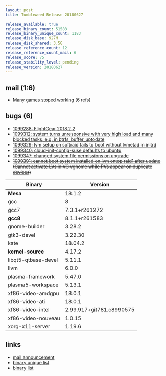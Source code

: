 ```yaml
---
layout: post
title: Tumbleweed Release 20180627

release_available: true
release_binary_count: 51583
release_binary_unique_count: 1183
release_disk_base: 927M
release_disk_shared: 3.5G
release_reference_count: 12
release_reference_count_mail: 6
release_score: 75
release_stability_level: pending
release_version: 20180627
---
```


## mail (1:6)

- [Many games stoped working](https://lists.opensuse.org/opensuse-factory/2018-07/msg00001.html) (6 refs)

## bugs (6)

<!--more-->

- [1099288: FlightGear 2018.2.2](https://bugzilla.opensuse.org/show_bug.cgi?id=1099288)
- [1099312: system turns unresponsive with very high load and many blocked tasks, e.g. in btrfs_buffer_uptodate](https://bugzilla.opensuse.org/show_bug.cgi?id=1099312)
- [1099329: lvm setup on softraid fails to boot without lvmetad in initrd](https://bugzilla.opensuse.org/show_bug.cgi?id=1099329)
- [1099340: cloud-init-config-suse defaults to ubuntu](https://bugzilla.opensuse.org/show_bug.cgi?id=1099340)
- ~~[1099347: changed system file permissions on upgrade](https://bugzilla.opensuse.org/show_bug.cgi?id=1099347)~~
- ~~[1099391: cannot boot system installed on lvm ontop raid1 after update (Cannot activate LVs in VG vghome while PVs appear on duplicate devices)](https://bugzilla.opensuse.org/show_bug.cgi?id=1099391)~~

Binary | Version
--- | ---
**Mesa** | 18.1.2
gcc | 8
gcc7 | 7.3.1+r261272
**gcc8** | 8.1.1+r261583
gnome-builder | 3.28.2
gtk3-devel | 3.22.30
kate | 18.04.2
**kernel-source** | 4.17.2
libqt5-qtbase-devel | 5.11.1
llvm | 6.0.0
plasma-framework | 5.47.0
plasma5-workspace | 5.13.1
xf86-video-amdgpu | 18.0.1
xf86-video-ati | 18.0.1
xf86-video-intel | 2.99.917+git781.c8990575
xf86-video-nouveau | 1.0.15
xorg-x11-server | 1.19.6

## links

- [mail announcement](https://lists.opensuse.org/opensuse-factory/2018-06/msg00352.html)
- [binary unique list](http://download.tumbleweed.boombatower.com/20180627/rpm.unique.list)
- [binary list](http://download.tumbleweed.boombatower.com/20180627/rpm.list)
